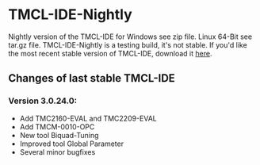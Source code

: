 # TMCL-IDE-Nightly
Nightly version of the TMCL-IDE for Windows see zip file.
Linux 64-Bit see tar.gz file.
TMCL-IDE-Nightly is a testing build, it's not stable. If you'd like the most recent stable version of TMCL-IDE, download it [here](https://www.trinamic.com/support/software/tmcl-ide/).
## Changes of last stable TMCL-IDE
### Version 3.0.24.0:
* Add TMC2160-EVAL and TMC2209-EVAL
* Add TMCM-0010-OPC
* New tool Biquad-Tuning
* Improved tool Global Parameter
* Several minor bugfixes
